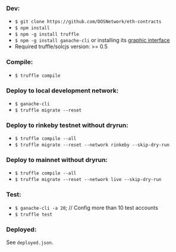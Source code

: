 ### Dev:
- `$ git clone https://github.com/DOSNetwork/eth-contracts`
- `$ npm install`
- `$ npm -g install truffle`
- `$ npm -g install ganache-cli` or installing its [graphic interface](https://truffleframework.com/ganache)
- Required truffle/solcjs version: >= 0.5

### Compile:
- `$ truffle compile`

### Deploy to local development network:
- `$ ganache-cli`
- `$ truffle migrate --reset`


### Deploy to rinkeby testnet without dryrun:
- `$ truffle compile --all`
- `$ truffle migrate --reset --network rinkeby --skip-dry-run`


### Deploy to mainnet without dryrun:
- `$ truffle compile --all`
- `$ truffle migrate --reset --network live --skip-dry-run`


### Test:
- `$ ganache-cli -a 20`; // Config more than 10 test accounts 
- `$ truffle test`

### Deployed:
See `deployed.json`.
